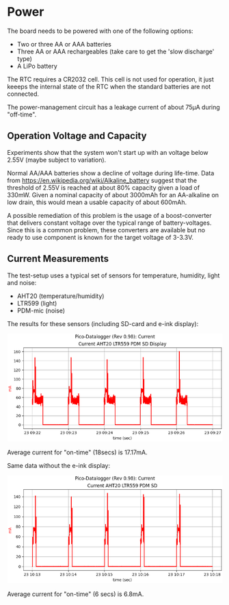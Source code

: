 Power
=====

The board needs to be powered with one of the following options:

  - Two or three AA or AAA batteries
  - Three AA or AAA rechargeables (take care to get the 'slow discharge' type)
  - A LiPo battery

The RTC requires a CR2032 cell. This cell is not used for operation, it
just keeeps the internal state of the RTC when the standard batteries
are not connected.

The power-management circuit has a leakage current of about 75µA during
"off-time".


Operation Voltage and Capacity
------------------------------

Experiments show that the system won't start up with an voltage below
2.55V (maybe subject to variation).

Normal AA/AAA batteries show a decline of voltage during life-time. Data
from <https://en.wikipedia.org/wiki/Alkaline_battery> suggest that the
threshold of 2.55V is reached at about 80% capacity given a load of
330mW. Given a nominal capacity of about 3000mAh for an AA-alkaline on
low drain, this would mean a usable capacity of about 600mAh.

A possible remediation of this problem is the usage of a boost-converter
that delivers constant voltage over the typical range of battery-voltages.
Since this is a common problem, these converters are available but no
ready to use component is known for the target voltage of 3-3.3V.


Current Measurements
--------------------

The test-setup uses a typical set of sensors for temperature, humidity,
light and noise:

  - AHT20 (temperature/humidity)
  - LTR599 (light)
  - PDM-mic (noise)

The results for these sensors (including SD-card and e-ink display):

![](current-aht20-ltr599-pdm-sd-display.png)

Average current for "on-time" (18secs) is 17.17mA.

Same data without the e-ink display:

![](current-aht20-ltr599-pdm-sd.png)

Average current for "on-time" (6 secs) is 6.8mA.
